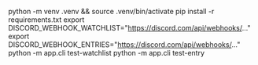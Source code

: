 python -m venv .venv && source .venv/bin/activate
pip install -r requirements.txt
export DISCORD_WEBHOOK_WATCHLIST="https://discord.com/api/webhooks/..."
export DISCORD_WEBHOOK_ENTRIES="https://discord.com/api/webhooks/..."
python -m app.cli test-watchlist
python -m app.cli test-entry
